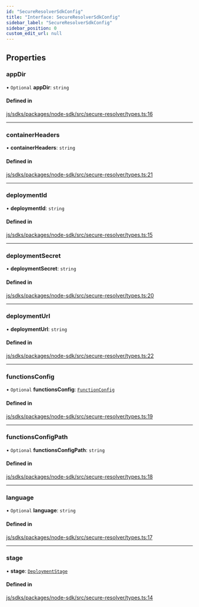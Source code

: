 ```yaml
---
id: "SecureResolverSdkConfig"
title: "Interface: SecureResolverSdkConfig"
sidebar_label: "SecureResolverSdkConfig"
sidebar_position: 0
custom_edit_url: null
---
```


## Properties

### appDir

• `Optional` **appDir**: `string`

#### Defined in

[js/sdks/packages/node-sdk/src/secure-resolver/types.ts:16](https://github.com/refinery-labs/lunasec-node-monorepo/blob/b89e445/js/sdks/packages/node-sdk/src/secure-resolver/types.ts#L16)

___

### containerHeaders

• **containerHeaders**: `string`

#### Defined in

[js/sdks/packages/node-sdk/src/secure-resolver/types.ts:21](https://github.com/refinery-labs/lunasec-node-monorepo/blob/b89e445/js/sdks/packages/node-sdk/src/secure-resolver/types.ts#L21)

___

### deploymentId

• **deploymentId**: `string`

#### Defined in

[js/sdks/packages/node-sdk/src/secure-resolver/types.ts:15](https://github.com/refinery-labs/lunasec-node-monorepo/blob/b89e445/js/sdks/packages/node-sdk/src/secure-resolver/types.ts#L15)

___

### deploymentSecret

• **deploymentSecret**: `string`

#### Defined in

[js/sdks/packages/node-sdk/src/secure-resolver/types.ts:20](https://github.com/refinery-labs/lunasec-node-monorepo/blob/b89e445/js/sdks/packages/node-sdk/src/secure-resolver/types.ts#L20)

___

### deploymentUrl

• **deploymentUrl**: `string`

#### Defined in

[js/sdks/packages/node-sdk/src/secure-resolver/types.ts:22](https://github.com/refinery-labs/lunasec-node-monorepo/blob/b89e445/js/sdks/packages/node-sdk/src/secure-resolver/types.ts#L22)

___

### functionsConfig

• `Optional` **functionsConfig**: [`FunctionConfig`](FunctionConfig.md)

#### Defined in

[js/sdks/packages/node-sdk/src/secure-resolver/types.ts:19](https://github.com/refinery-labs/lunasec-node-monorepo/blob/b89e445/js/sdks/packages/node-sdk/src/secure-resolver/types.ts#L19)

___

### functionsConfigPath

• `Optional` **functionsConfigPath**: `string`

#### Defined in

[js/sdks/packages/node-sdk/src/secure-resolver/types.ts:18](https://github.com/refinery-labs/lunasec-node-monorepo/blob/b89e445/js/sdks/packages/node-sdk/src/secure-resolver/types.ts#L18)

___

### language

• `Optional` **language**: `string`

#### Defined in

[js/sdks/packages/node-sdk/src/secure-resolver/types.ts:17](https://github.com/refinery-labs/lunasec-node-monorepo/blob/b89e445/js/sdks/packages/node-sdk/src/secure-resolver/types.ts#L17)

___

### stage

• **stage**: [`DeploymentStage`](../enums/DeploymentStage.md)

#### Defined in

[js/sdks/packages/node-sdk/src/secure-resolver/types.ts:14](https://github.com/refinery-labs/lunasec-node-monorepo/blob/b89e445/js/sdks/packages/node-sdk/src/secure-resolver/types.ts#L14)

